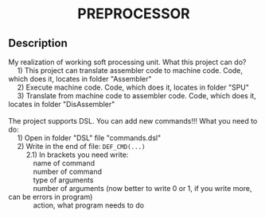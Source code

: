 <h1 align="center">PREPROCESSOR</h1>
<h2 align="left">Description</h2>
My realization of working soft processing unit. What this project can do?<br>
    &emsp; 1) This project can translate assembler code to machine code. Code, which does it, locates in folder "Assembler"<br>
    &emsp; 2) Execute machine code. Code, which does it, locates in folder "SPU" <br>
    &emsp; 3) Translate from machine code to assembler code. Code, which does it, locates in folder "DisAssembler"<br>
<br>
The project supports DSL. You can add new commands!!! What you need to do: <br>
    &emsp; 1) Open in folder "DSL" file "commands.dsl" <br>
    &emsp; 2) Write in the end of file: <code>DEF_CMD(...)</code> <br>
        &emsp; &emsp; 2.1) In brackets you need write: <br>
                &emsp; &emsp; &emsp;name of command <br>
                &emsp; &emsp; &emsp;number of command <br>
                &emsp; &emsp; &emsp;type of arguments <br>
                &emsp; &emsp; &emsp;number of arguments (now better to write 0 or 1, if you write more, can be errors in program) <br>
                &emsp; &emsp; &emsp;action, what program needs to do <br>
<br>

